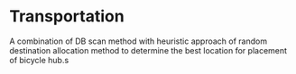 # Transportation
A combination of DB scan method with heuristic approach of random destination allocation method to determine the best location for placement of bicycle hub.s
